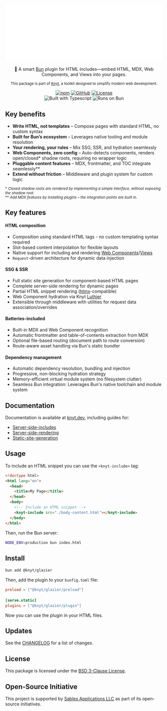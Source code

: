 <div align="center">

[![Knyt](./docs/banner.svg)](https://knyt.dev/s/glazier)

🧊 A smart [Bun](https://bun.sh/) plugin for HTML includes—embed HTML, MDX, Web Components, and Views into your pages.

<small>

This package is part of [Knyt](https://knyt.dev/), a toolkit designed to simplify modern web development.

</small>

[![npm](https://img.shields.io/npm/v/@knyt/glazier?style=flat-square&labelColor=444)](https://www.npmjs.com/package/@knyt/glazier)
[![GitHub](https://img.shields.io/badge/Source_Code-black?style=flat-square&label=GitHub&labelColor=444)](https://github.com/sables-app/knyt/tree/main/packages/glazier)
[![License](https://img.shields.io/badge/License-BSD_3_Clause-blue?style=flat-square&labelColor=444)](https://github.com/sables-app/knyt/blob/main/LICENSE)
<br />
![Built with Typescript](https://img.shields.io/badge/Built%20with-Typescript-3178c6.svg?style=flat-square&logo=typescript&labelColor=444)
![Runs on Bun](https://img.shields.io/badge/Runs%20on-Bun-b49090.svg?style=flat-square&logo=bun&labelColor=444)

</div>

## Key benefits

- **Write HTML, not templates** – Compose pages with standard HTML, no custom syntax
- **Built for Bun’s ecosystem** – Leverages native tooling and module resolution
- **Your rendering, your rules** – Mix SSG, SSR, and hydration seamlessly
- **Web Components, zero config** – Auto-detects components, renders open/closed\* shadow roots, requiring no wrapper logic
- **Pluggable content features** – MDX, frontmatter, and TOC integrate seamlessly\*\*
- **Extend without friction** – Middleware and plugin system for custom logic

<small>

\* _Closed shadow roots are rendered by implementing a simple interface, without exposing the shadow root._ <br />
\*\* _Add MDX features by installing plugins – the integration points are built in._

</small>

## Key features

#### HTML composition

- Composition using standard HTML tags - no custom templating syntax required
- Slot-based content interpolation for flexible layouts
- Native support for including and rendering [Web Components][]/[Views][]
- `Request`-driven architecture for dynamic data injection

[Web Components]: https://developer.mozilla.org/en-US/docs/Web/API/Web_components
[Views]: https://knyt.dev/guide/views

#### SSG & SSR

- Full static site generation for component-based HTML pages
- Complete server-side rendering for dynamic pages
- Partial HTML snippet rendering ([htmx][]-compatible)
- Web Component hydration via Knyt [Luthier][]
- Extensible through middleware with utilities for request data association/overrides

[htmx]: https://htmx.org
[Luthier]: https://knyt.dev/s/luthier

#### Batteries-included

- Built-in MDX and Web Component recognition
- Automatic frontmatter and table-of-contents extraction from MDX
- Optional file-based routing (document path to route conversion)
- Route-aware asset handling via Bun's static bundler

#### Dependency management

- Automatic dependency resolution, bundling and injection
- Progressive, non-blocking hydration strategy
- Memory-efficient virtual module system (no filesystem clutter)
- Seamless Bun integration: Leverages Bun's native toolchain and module system

## Documentation

Documentation is available at [knyt.dev](https://knyt.dev), including guides for:

- [Server-side-includes](https://knyt.dev/guide/server-side-includes)
- [Server-side-rendering](https://knyt.dev/guide/server-side-rendering)
- [Static-site-generation](https://knyt.dev/guide/static-site-generation)

## Usage

To include an HTML snippet you can use the `<knyt-include>` tag:

```html
<!doctype html>
<html lang="en">
  <head>
    <title>My Page</title>
  </head>
  <body>
    <!-- Include an HTML snippet -->
    <knyt-include src="./body-content.html"></knyt-include>
  </body>
</html>
```

Then, run the Bun server:

```bash
NODE_ENV=production bun index.html
```

## Install

```sh
bun add @knyt/glazier
```

Then, add the plugin to your `bunfig.toml` file:

```toml [bunfig.toml]
preload = ["@knyt/glazier/preload"]

[serve.static]
plugins = ["@knyt/glazier/plugin"]
```

Now you can use the plugin in your HTML files.

## Updates

See the [CHANGELOG](./CHANGELOG.md) for a list of changes.

## License

This package is licensed under the [BSD 3-Clause License](./LICENSE).

## Open-Source Initiative

This project is supported by [Sables Applications LLC](https://sables.app) as part of its open-source initiatives.
